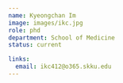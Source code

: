 ```yaml
---
name: Kyeongchan Im
image: images/ikc.jpg
role: phd
department: School of Medicine
status: current

links:
  email: ikc412@o365.skku.edu
---
```


